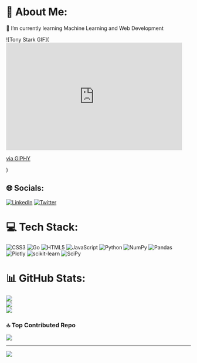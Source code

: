 # 💫 About Me:
🌱 I’m currently learning Machine Learning and Web Development<br>

![Tony Stark GIF](<iframe src="https://giphy.com/embed/XIFtEmJkAiR32" width="480" height="294" frameBorder="0" class="giphy-embed" allowFullScreen></iframe><p><a href="https://giphy.com/gifs/tony-stark-XIFtEmJkAiR32">via GIPHY</a></p>)

## 🌐 Socials:
[![LinkedIn](https://img.shields.io/badge/LinkedIn-%230077B5.svg?logo=linkedin&logoColor=white)](https://linkedin.com/in/aaryan-mishra-a2b205222) [![Twitter](https://img.shields.io/badge/Twitter-%231DA1F2.svg?logo=Twitter&logoColor=white)](https://twitter.com/callmeaaryan) 

# 💻 Tech Stack:
![CSS3](https://img.shields.io/badge/css3-%231572B6.svg?style=for-the-badge&logo=css3&logoColor=white) ![Go](https://img.shields.io/badge/go-%2300ADD8.svg?style=for-the-badge&logo=go&logoColor=white) ![HTML5](https://img.shields.io/badge/html5-%23E34F26.svg?style=for-the-badge&logo=html5&logoColor=white) ![JavaScript](https://img.shields.io/badge/javascript-%23323330.svg?style=for-the-badge&logo=javascript&logoColor=%23F7DF1E) ![Python](https://img.shields.io/badge/python-3670A0?style=for-the-badge&logo=python&logoColor=ffdd54) ![NumPy](https://img.shields.io/badge/numpy-%23013243.svg?style=for-the-badge&logo=numpy&logoColor=white) ![Pandas](https://img.shields.io/badge/pandas-%23150458.svg?style=for-the-badge&logo=pandas&logoColor=white) ![Plotly](https://img.shields.io/badge/Plotly-%233F4F75.svg?style=for-the-badge&logo=plotly&logoColor=white) ![scikit-learn](https://img.shields.io/badge/scikit--learn-%23F7931E.svg?style=for-the-badge&logo=scikit-learn&logoColor=white) ![SciPy](https://img.shields.io/badge/SciPy-%230C55A5.svg?style=for-the-badge&logo=scipy&logoColor=%white)
# 📊 GitHub Stats:
![](https://github-readme-stats.vercel.app/api?username=Mshra&theme=radical&hide_border=false&include_all_commits=false&count_private=false)<br/>
![](https://github-readme-streak-stats.herokuapp.com/?user=Mshra&theme=radical&hide_border=false)<br/>
![](https://github-readme-stats.vercel.app/api/top-langs/?username=Mshra&theme=radical&hide_border=false&include_all_commits=false&count_private=false&layout=compact)

### 🔝 Top Contributed Repo
![](https://github-contributor-stats.vercel.app/api?username=Mshra&limit=5&theme=dark&combine_all_yearly_contributions=true)

---
[![](https://visitcount.itsvg.in/api?id=Mshra&icon=0&color=0)](https://visitcount.itsvg.in)

<!-- Proudly created with GPRM ( https://gprm.itsvg.in ) -->
